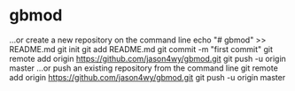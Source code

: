 # gbmod
…or create a new repository on the command line
echo "# gbmod" >> README.md
git init
git add README.md
git commit -m "first commit"
git remote add origin https://github.com/jason4wy/gbmod.git
git push -u origin master
…or push an existing repository from the command line
git remote add origin https://github.com/jason4wy/gbmod.git
git push -u origin master
